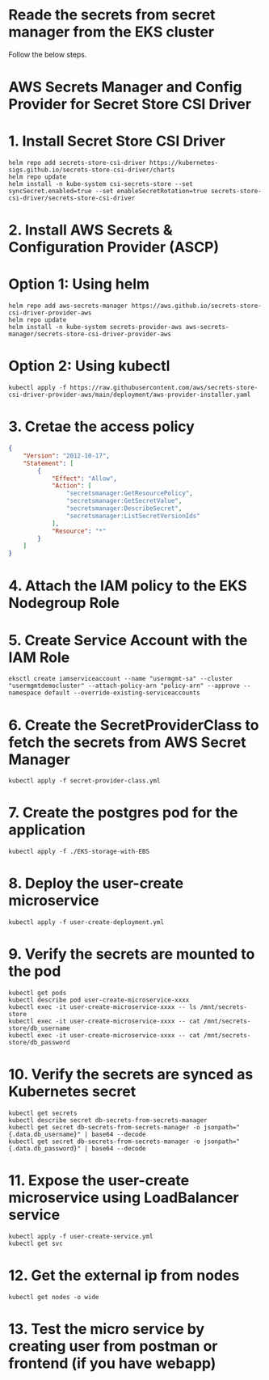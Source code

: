 # Reade the secrets from secret manager from the EKS cluster

Follow the below steps.

# AWS Secrets Manager and Config Provider for Secret Store CSI Driver

# 1. Install Secret Store CSI Driver
```console
helm repo add secrets-store-csi-driver https://kubernetes-sigs.github.io/secrets-store-csi-driver/charts
helm repo update
helm install -n kube-system csi-secrets-store --set syncSecret.enabled=true --set enableSecretRotation=true secrets-store-csi-driver/secrets-store-csi-driver 
```
# 2. Install AWS Secrets & Configuration Provider (ASCP)

# Option 1: Using helm
```console
helm repo add aws-secrets-manager https://aws.github.io/secrets-store-csi-driver-provider-aws
helm repo update
helm install -n kube-system secrets-provider-aws aws-secrets-manager/secrets-store-csi-driver-provider-aws
```
# Option 2: Using kubectl
```console
kubectl apply -f https://raw.githubusercontent.com/aws/secrets-store-csi-driver-provider-aws/main/deployment/aws-provider-installer.yaml
```
# 3. Cretae the access policy
```json
{
    "Version": "2012-10-17",
    "Statement": [
        {
            "Effect": "Allow",
            "Action": [
                "secretsmanager:GetResourcePolicy",
                "secretsmanager:GetSecretValue",
                "secretsmanager:DescribeSecret",
                "secretsmanager:ListSecretVersionIds"
            ],
            "Resource": "*"
        }
    ]
}
```
# 4. Attach the IAM policy to the EKS Nodegroup Role 
# 5. Create Service Account with the IAM Role
```console
eksctl create iamserviceaccount --name "usermgmt-sa" --cluster "usermgmtdemocluster" --attach-policy-arn "policy-arn" --approve --namespace default --override-existing-serviceaccounts
```

# 6. Create the SecretProviderClass to fetch the secrets from AWS Secret Manager
```console
kubectl apply -f secret-provider-class.yml
```
# 7. Create the postgres pod for the application
```console
kubectl apply -f ./EKS-storage-with-EBS
```

# 8. Deploy the user-create microservice
```console
kubectl apply -f user-create-deployment.yml
```
# 9. Verify the secrets are mounted to the pod
```console
kubectl get pods
kubectl describe pod user-create-microservice-xxxx
kubectl exec -it user-create-microservice-xxxx -- ls /mnt/secrets-store
kubectl exec -it user-create-microservice-xxxx -- cat /mnt/secrets-store/db_username
kubectl exec -it user-create-microservice-xxxx -- cat /mnt/secrets-store/db_password
```
# 10. Verify the secrets are synced as Kubernetes secret
```console
kubectl get secrets
kubectl describe secret db-secrets-from-secrets-manager
kubectl get secret db-secrets-from-secrets-manager -o jsonpath="{.data.db_username}" | base64 --decode
kubectl get secret db-secrets-from-secrets-manager -o jsonpath="{.data.db_password}" | base64 --decode
```
# 11. Expose the user-create microservice using LoadBalancer service
```console
kubectl apply -f user-create-service.yml
kubectl get svc
```
# 12. Get the external ip from nodes
```console
kubectl get nodes -o wide
```
# 13. Test the micro service by creating user from postman or frontend (if you have webapp)



